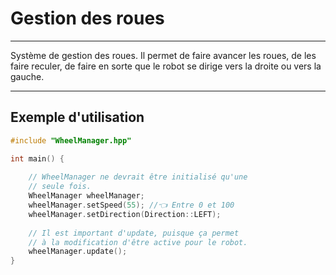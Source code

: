 <h1>Gestion des roues</h1>
<hr>

Système de gestion des roues. Il permet de faire avancer les roues, de les faire reculer, de faire en sorte que le robot
se dirige vers la droite ou vers la gauche.
<hr>

<h2>Exemple d'utilisation</h2>

```cpp
#include "WheelManager.hpp"

int main() {
    
    // WheelManager ne devrait être initialisé qu'une
    // seule fois.
    WheelManager wheelManager;
    wheelManager.setSpeed(55); //👈️ Entre 0 et 100
    wheelManager.setDirection(Direction::LEFT);
    
    // Il est important d'update, puisque ça permet
    // à la modification d'être active pour le robot.
    wheelManager.update();
}
```